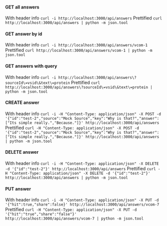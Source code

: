 #### GET all answers

With header info
`curl -i http://localhost:3000/api/answers`
Prettified
`curl http://localhost:3000/api/answers | python -m json.tool`

#### GET answer by id

With header info
`curl -i http://localhost:3000/api/answers/vcom-1`
Prettified
`curl http://localhost:3000/api/answers/vcom-1 | python -m json.tool`

#### GET answers with query

With header info
`curl -i http://localhost:3000/api/answers\?sourceId\=vsid\&text\=protein`
Prettified
`curl http://localhost:3000/api/answers\?sourceId\=vsid\&text\=protein | python -m json.tool`

#### CREATE answer

With header info
`curl -i -H "Content-Type: application/json" -X POST -d '{"id":"test-2","source":"Mock Source","key":"Why is that?","answer":["Its simple really.","Because."]}' http://localhost:3000/api/answers`
Prettified
`curl -H "Content-Type: application/json" -X POST -d '{"id":"test-2","source":"Mock Source","key":"Why is that?","answer":["Its simple really.","Because."]}' http://localhost:3000/api/answers | python -m json.tool`

#### DELETE answer

With header info
`curl -i -H "Content-Type: application/json" -X DELETE -d '{"id":"test-2"}' http://localhost:3000/api/answers`
Prettified
`curl -H "Content-Type: application/json" -X DELETE -d '{"id":"test-2"}' http://localhost:3000/api/answers | python -m json.tool`

#### PUT answer

With header info
`curl -i -H "Content-Type: application/json" -X PUT -d '{"hit":true,"share":false}' http://localhost:3000/api/answers/vcom-7`
Prettified
`curl -H "Content-Type: application/json" -X PUT -d '{"hit":"true","share":"false"}' http://localhost:3000/api/answers/vcom-7 | python -m json.tool`
